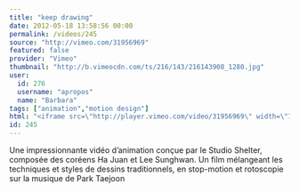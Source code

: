 ```yaml
---
title: "keep drawing"
date: 2012-05-18 13:58:56 00:00
permalink: /videos/245
source: "http://vimeo.com/31956969"
featured: false
provider: "Vimeo"
thumbnail: "http://b.vimeocdn.com/ts/216/143/216143908_1280.jpg"
user:
  id: 276
  username: "apropos"
  name: "Barbara"
tags: ["animation","motion design"]
html: "<iframe src=\"http://player.vimeo.com/video/31956969\" width=\"1280\" height=\"720\" frameborder=\"0\" webkitallowfullscreen mozallowfullscreen allowfullscreen></iframe>"
id: 245
---
```


Une impressionnante vidéo d’animation conçue par le Studio Shelter, composée des coréens Ha Juan et Lee Sunghwan. Un film mélangeant les techniques et styles de dessins traditionnels, en stop-motion et rotoscopie sur la musique de Park Taejoon